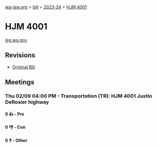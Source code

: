 [wa-law.org](/) > [bill](/bill/) > [2023-24](/bill/2023-24/) > [HJM 4001](/bill/2023-24/hjm/4001/)

# HJM 4001
[leg.wa.gov](https://app.leg.wa.gov/billsummary?BillNumber=4001&Year=2023&Initiative=false)

## Revisions
* [Original Bill](1/)

## Meetings
### Thu 02/09 04:00 PM - Transportation (TR): HJM 4001 Justin DeRosier highway
#### 0 👍 - Pro

#### 0 👎 - Con

#### 0 ❓ - Other
